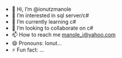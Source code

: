 - 👋 Hi, I’m @ionutzmanole
- 👀 I’m interested in sql server/c#
- 🌱 I’m currently learning c#
- 💞️ I’m looking to collaborate on c#
- 📫 How to reach me manole_i@yahoo.com
- 😄 Pronouns: Ionut...
- ⚡ Fun fact: ...

<!---
ionutzmanole/ionutzmanole is a ✨ special ✨ repository because its `README.md` (this file) appears on your GitHub profile.
You can click the Preview link to take a look at your changes.
--->
